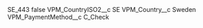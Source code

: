 <?xml version="1.0" encoding="UTF-8"?>
<CustomMetadata xmlns="http://soap.sforce.com/2006/04/metadata" xmlns:xsi="http://www.w3.org/2001/XMLSchema-instance" xmlns:xsd="http://www.w3.org/2001/XMLSchema">
    <label>SE_443</label>
    <protected>false</protected>
    <values>
        <field>VPM_CountryISO2__c</field>
        <value xsi:type="xsd:string">SE</value>
    </values>
    <values>
        <field>VPM_Country__c</field>
        <value xsi:type="xsd:string">Sweden</value>
    </values>
    <values>
        <field>VPM_PaymentMethod__c</field>
        <value xsi:type="xsd:string">C_Check</value>
    </values>
</CustomMetadata>
